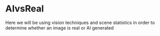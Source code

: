 # AIvsReal
Here we will be using vision techniques and scene statistics in order to determine whether an image is real or AI generated
